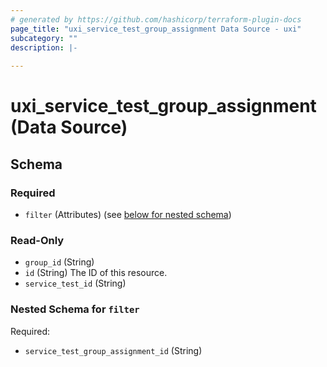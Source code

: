 ```yaml
---
# generated by https://github.com/hashicorp/terraform-plugin-docs
page_title: "uxi_service_test_group_assignment Data Source - uxi"
subcategory: ""
description: |-
  
---
```


# uxi_service_test_group_assignment (Data Source)





<!-- schema generated by tfplugindocs -->
## Schema

### Required

- `filter` (Attributes) (see [below for nested schema](#nestedatt--filter))

### Read-Only

- `group_id` (String)
- `id` (String) The ID of this resource.
- `service_test_id` (String)

<a id="nestedatt--filter"></a>
### Nested Schema for `filter`

Required:

- `service_test_group_assignment_id` (String)
